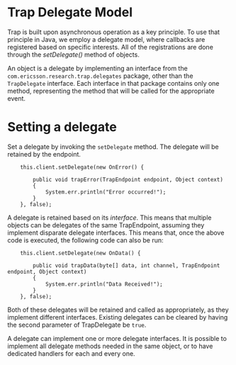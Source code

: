 Trap Delegate Model
====

Trap is built upon asynchronous operation as a key principle. To use that principle in Java, we employ a delegate model, where callbacks are registered based on specific interests. All of the registrations are done through the _setDelegate()_ method of objects.

An object is a delegate by implementing an interface from the `com.ericsson.research.trap.delegates` package, other than the `TrapDelegate` interface. Each interface in that package contains only one method, representing the method that will be called for the appropriate event.

# Setting a delegate

Set a delegate by invoking the `setDelegate` method. The delegate will be retained by the endpoint.

        this.client.setDelegate(new OnError() {
            
            public void trapError(TrapEndpoint endpoint, Object context)
            {
                System.err.println("Error occurred!");
            }
        }, false);
        
A delegate is retained based on its _interface_. This means that multiple objects can be delegates of the same TrapEndpoint, assuming they implement disparate delegate interfaces. This means that, once the above code is executed, the following code can also be run:

        this.client.setDelegate(new OnData() {
            
            public void trapData(byte[] data, int channel, TrapEndpoint endpoint, Object context)
            {
                System.err.println("Data Received!");
            }
        }, false);
        
Both of these delegates will be retained and called as appropriately, as they implement different interfaces. Existing delegates can be cleared by having the second parameter of TrapDelegate be `true`. 

A delegate can implement one or more delegate interfaces. It is possible to implement all delegate methods needed in the same object, or to have dedicated handlers for each and every one.

